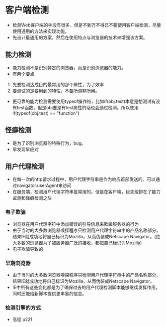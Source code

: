 # 客户端检测

* 检测Web客户端的手段有很多，但是不到万不得已不要使用客户端检测，尽量使用通用的方法来实现功能。
* 先设计最通用的方案，然后在使用特点与浏览器的技术来增强该方案。

## 能力检测

* 能力检测不是识别特定的浏览器，而是识别浏览器的能力。
* 有两个要点

1. 先要检测达成目的最常用的那个属性，为了效率
2. 要测试的是要用到的特性，不要所测非所用。

* 更可靠的能力检测需要使用typeof操作符，比如if(obj.test)本意是想测试有没有test函数，但是obj要是有test属性的话也会通过检测。所以使用if(typeof(obj.test) == "function")

## 怪癖检测

* 是为了识别浏览器的特殊行为，bug。
* 早发现早应对

## 用户代理检测

* 在每一次的http请求过程中，用户代理字符串是作为响应首部发送的。可以通过navigator.userAgent来访问
* 在服务端，检测用户代理字符串是常用的，但是在客户端，优先级排在了能力监测和怪癖检测之后

### 电子欺骗

* 浏览器在用户代理字符中添加错误的引导信息来欺骗服务器的行为
* 由于当时的大多数浏览器嗅探程序只检测用户代理字符串中的产品名称部分，结果IE就成功地将自己标识为Mozilla，从而伪装成Netscape Navigator。(绝大多数的浏览器为了被服务器广泛的接收，都把自己标识为Mozilla)
* 电子欺骗导致的

### 早期浏览器

* 由于当时的大多数浏览器嗅探程序只检测用户代理字符串中的产品名称部分，结果IE就成功地将自己标识为Mozilla，从而伪装成Netscape Navigator。
* IE中所有这些变化都是为了确保过去的用户代理检测脚本能够继续发挥作用，同时还能给新脚本提供更丰富的信息。

### 检测引擎的方式

* 高程 p221